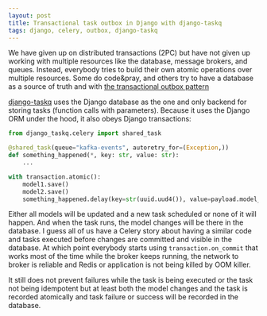 ```yaml
---
layout: post
title: Transactional task outbox in Django with django-taskq
tags: django, celery, outbox, django-taskq
---
```


We have given up on distributed transactions (2PC) but have not given up working with multiple resources like the database, message brokers, and queues. Instead, everybody tries to build their own atomic operations over multiple resources. Some do code&pray, and others try to have a database as a source of truth and with [the transactional outbox pattern](https://microservices.io/patterns/data/transactional-outbox.html)

[django-taskq](https://pypi.org/project/django-taskq/) uses the Django database as the one and only backend for storing tasks (function calls with parameters). Because it uses the Django ORM under the hood, it also obeys Django transactions:

```python
from django_taskq.celery import shared_task

@shared_task(queue="kafka-events", autoretry_for=(Exception,))
def something_happened(*, key: str, value: str):
    ...

with transaction.atomic():
	model1.save()
	model2.save()
	something_happened.delay(key=str(uuid.uud4()), value=payload.model_dump_json())
```

Either all models will be updated and a new task scheduled or none of it will happen. And when the task runs, the model changes will be there in the database. I guess all of us have a Celery story about having a similar code and tasks executed before changes are committed and visible in the database. At which point everybody starts using `transaction.on_commit` that works most of the time while the broker keeps running, the network to broker is reliable and Redis or application is not being killed by OOM killer.

It still does not prevent failures while the task is being executed or the task not being idempotent but at least both the model changes and the task is recorded atomically and task failure or success will be recorded in the database.
